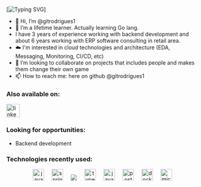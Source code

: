 
  [![Typing SVG](https://readme-typing-svg.demolab.com/?height=80color=4af626&lines=hi,+i'm+@gitrodrigues1;welcome+to+my+github+profile!&repeat=false&center=true&vcenter=true&duration=6000)]
 

- 👋 Hi, I’m @gitrodrigues1
- 👀 I’m a lifetime learner. Actually learning Go lang.
-  I have 3 years of experience working with backend development and about 6 years working with ERP software consulting in retail area. 
- ☁️ I'm interested in cloud technologies and architecture (EDA, Messaging, Monitoring, CI/CD, etc) 
- 💞️ I’m looking to collaborate on projects that includes people and makes them change their own game 
- 📫 How to reach me: here on github @gitrodrigues1

### Also available on:

  <img src="https://img.shields.io/static/v1?message=LinkedIn&logo=linkedin&label=&color=0077B5&logoColor=white&labelColor=&style=for-the-badge" height="35" alt="linkedin logo"  />

### Looking for opportunities:
- Backend development

### Technologies recently used:
<div align="center">
  <img src="https://cdn.jsdelivr.net/gh/devicons/devicon/icons/java/java-original.svg" height="30" alt="java logo"  />
  <img width="12" />
  <img src="https://cdn.jsdelivr.net/gh/devicons/devicon/icons/spring/spring-original.svg" height="30" alt="spring logo"  />
  <img width="12" />
  <img src="https://cdn.jsdelivr.net/gh/devicons/devicon@latest/icons/go/go-original-wordmark.svg" />
  <img width="12" />
  <img src="https://cdn.jsdelivr.net/gh/devicons/devicon/icons/typescript/typescript-original.svg" height="30" alt="typescript logo"  />
  <img width="12" />
  <img src="https://cdn.jsdelivr.net/gh/devicons/devicon/icons/javascript/javascript-original.svg" height="30" alt="javascript logo"  />
  <img width="12" />
  <img src="https://cdn.jsdelivr.net/gh/devicons/devicon/icons/postgresql/postgresql-original.svg" height="30" alt="postgresql logo"  />
  <img width="12" />
  <img src="https://cdn.jsdelivr.net/gh/devicons/devicon/icons/docker/docker-original.svg" height="30" alt="docker logo"  />
  <img width="12" />
  <img src="https://cdn.jsdelivr.net/gh/devicons/devicon/icons/microsoftsqlserver/microsoftsqlserver-plain.svg" height="30" alt="microsoftsqlserver logo"  />
</div>

<!---
gitrodrigues1/gitrodrigues1 is a ✨ special ✨ repository because its `README.md` (this file) appears on your GitHub profile.
You can click the Preview link to take a look at your changes.
--->
